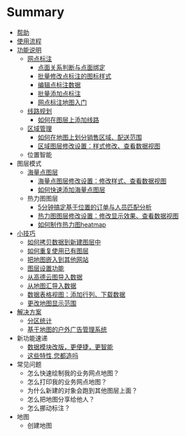 # Summary

* [帮助](README.md)
* [使用流程](shi_yong_liu_cheng.md)
* [功能说明](chapter1.md)
   * [网点标注](网点标注|地图无忧—小百科)
       * [点面关系判断与点面绑定](dian_mian_guan_xi_pan_duan_yu_dian_mian_bang_ding.md)
       * [批量修改点标注的图标样式](pi_liang_xiu_gai_dian_biao_zhu_de_tu_biao_yang_shi.md)
       * [编辑点标注数据](bian_ji_dian_biao_zhu_shu_ju.md)
       * [批量添加点标注](pi_liang_tian_jia_dian_biao_zhu.md)
       * [网点标注地图入门](wang_dian_biao_zhu_di_tu_ru_men.md)
   * [线路规划](xian_lu_gui_hua.md)
       * [如何在图层上添加线路](ru_he_zai_tu_ceng_shang_tian_jia_xian_lu.md)
   * [区域管理](qu_yu_guan_li.md)
       * [如何在地图上划分销售区域、配送范围](ji_yu_wei_zhi_de_ding_dan_yu_ren_yuan_pi_pei_fen_xi.md)
       * [区域图层修改设置：样式修改、查看数据视图](qu_yu_tu_ceng_xiu_gai_she_zhi_ff1a_yang_shi_xiu_gai_3001_cha_kan_shu_ju_shi_tu.md)
   * 位置智能
* 图层模式
   * [海量点图层](hai_liang_dian_tu_ceng.md)
       * [海量点图层修改设置：修改样式、查看数据视图](hai_liang_dian_tu_ceng_xiu_gai_she_zhi_ff1a_xiu_gai_yang_shi_3001_cha_kan_shu_ju_shi_tu.md)
       * [如何快速添加海量点图层](ru_he_kuai_su_tian_jia_hai_liang_dian_tu_ceng.md)
   * 热力图图层
       * [5分钟搞定基于位置的订单与人员匹配分析](5fen_zhong_gao_ding_ji_yu_wei_zhi_de_ding_dan_yu_ren_yuan_pi_pei_fen_xi.md)
       * [热力图图层修改设置：修改显示效果、查看数据视图](re_li_tu_tu_ceng_xiu_gai_she_zhi_ff1a_xiu_gai_xian_shi_xiao_guo_3001_cha_kan_shu_ju_shi_tu.md)
       * [如何制作热力图heatmap](ru_he_zhi_zuo_re_li_tu_heatmap.md)
* [小技巧](xiao_ji_qiao.md)
   * [如何拷贝数据到新建图层中](ru_he_kao_bei_shu_ju_dao_xin_jian_tu_ceng_zhong.md)
   * [如何重复使用已有图层](ru_he_zhong_fu_shi_yong_yi_you_tu_ceng.md)
   * [把地图嵌入到其他网站](ba_di_tu_qian_ru_dao_qi_ta_wang_zhan.md)
   * [图层设置功能](tu_ceng_she_zhi_gong_neng.md)
   * [从高德云图导入数据](cong_gao_de_yun_tu_dao_ru_shu_ju.md)
   * [从地图汇导入数据](cong_di_tu_hui_dao_ru_shu_ju.md)
   * [数据表格视图：添加行列、下载数据](shu_ju_biao_ge_shi_tu_ff1a_tian_jia_xing_lie_3001_xia_zai_shu_ju.md)
   * [更改地图显示范围](geng_gai_di_tu_xian_shi_fan_wei.md)
* [解决方案](jie_jue_fang_an.md)
   * [分区统计](fen_qu_tong_ji.md)
   * [基于地图的户外广告管理系统](ji_yu_di_tu_de_hu_wai_guang_gao_guan_li_xi_tong.md)
* 新功能速递
   * [数据模块改版，更便捷，更智能](shu_ju_mo_kuai_gai_ban_ff0c_geng_bian_jie_ff0c_geng_zhi_neng.md)
   * [这些特性,您都造吗](zhe_xie_te_60272c_nin_du_zao_ma.md)
* 常见问题
   * 怎么快速绘制我的业务网点地图？
   * 怎么打印我的业务网点地图？
   * 为什么新建的对象会跑到其他图层上面？
   * 怎么把地图分享给他人？
   * 怎么挪动标注？
* 地图
   *  创建地图

